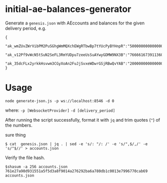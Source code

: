 # initial-ae-balances-generator
Generate a `genesis.json` with AEccounts and balances for the given delivery period,
e.g.
```
{
    "ak_wmZUvZWrVibPM2PuSGhgWmMQXchEWgRTbwBp7tYUcPyBYHnpR":"5000000000000006",
    "ak_v12Pf9vWcN5tSuN2SeFL3RmYUDpu7zeeUsSuAYwyGDMW9NX3B":"7666616739113605573880",
    "ak_35dcFLx2yrkkHsvwm3CGyXoAn2FuJjSvxeWDwrGSjRBwQvYAB":"2000000000000000000"
}
```

# Usage
`node generate-json.js -p ws://localhost:8546 -d 0`

where: `-p [WebsocketProvider]`
       `-d [delivery_period]`

After running the script successfully, format it with `jq` and trim quotes (`"`) of the numbers.

sure thing
```
$ cat  genesis.json | jq . | sed -e 's/: "/: /' -e 's/",$/,/' -e 's/"$//' > accounts.json
```

Verify the file hash.

```
$shasum -a 256 accounts.json
761e27a90d931551a5f5d3a8f9014a276292ba6a780db1c0013e7996770cab69  accounts.json

